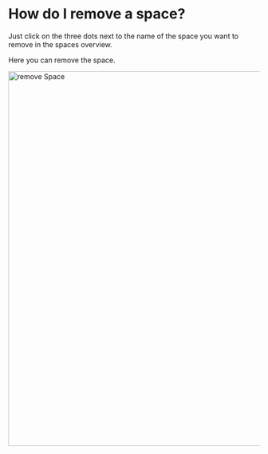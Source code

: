 

# How do I remove a space?

Just click on the three dots next to the name of the space you want to remove in the spaces overview.

Here you can remove the space.

<img alt="remove Space" src="/img/docs/DeleteSpace.png" width="750"/>
